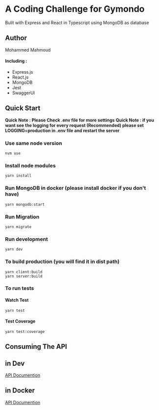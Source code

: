 # A Coding Challenge for Gymondo

Bulit with Express and React in Typescript using MongoDB as database

## Author

Mohammed Mahmoud

#### Including :

- Express.js
- React.js
- MongoDB
- Jest
- SwaggerUI

## Quick Start

**Quick Note : Please Check .env file for more settings**
**Quick Note : if you want see the logging for every request (Recommended) please set LOGGING=production in .env file and restart the server**

### Use same node version

```shell
nvm use
```

### Install node modules

```shell
yarn install
```

### Run MongoDB in docker (please install docker if you don't have)

```shell
yarn mongodb:start
```

### Run Migration

```shell
yarn migrate
```

### Run development

```shell
yarn dev
```

### To build production (you will find it in dist path)

```shell
yarn client:build
yarn server:build
```

### To run tests

#### Watch Test

```shell
yarn test
```

#### Test Coverage

```shell
yarn test:coverage
```

## Consuming The API

## in Dev

[API Documention](http://localhost:3001/api)

## in Docker

[API Documention](http://localhost:5000/api)
